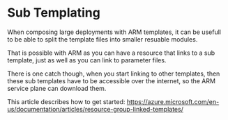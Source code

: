 # Sub Templating
When composing large deployments with ARM templates, it can be usefull to be able to split the template files into smaller resuable modules. 

That is possible with ARM as you can have a resource that links to a sub template, just as well as you can link to parameter files. 

There is one catch though, when you start linking to other templates, then these sub templates have to be accessible over the internet, so the ARM service plane can download them. 

This article describes how to get started: https://azure.microsoft.com/en-us/documentation/articles/resource-group-linked-templates/ 